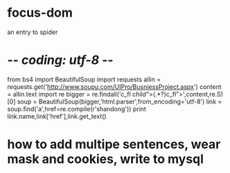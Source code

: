 # focus-dom
an entry to spider
# -*- coding: utf-8 -*-
from bs4 import BeautifulSoup
import requests
allin = requests.get('http://www.soupu.com/UIPro/BusniessProject.aspx')
content = allin.text
import re
bigger = re.findall('c_fl child">(.*?)c_fl">',content,re.S)[0]
soup = BeautifulSoup(bigger,'html.parser',from_encoding='utf-8')
link = soup.find('a',href=re.compile(r'shandong'))
print link.name,link['href'],link.get_text()
# how to add multipe sentences, wear mask and cookies, write to mysql
